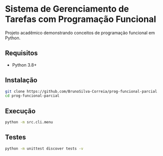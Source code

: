 # Sistema de Gerenciamento de Tarefas com Programação Funcional

Projeto acadêmico demonstrando conceitos de programação funcional em Python.

## Requisitos

- Python 3.8+

## Instalação

```bash
git clone https://github.com/BrunoSilva-Correia/prog-funcional-parcial.git
cd prog-funcional-parcial
```

## Execução

```bash
python -m src.cli.menu
```

## Testes

```bash
python -m unittest discover tests -v
```
